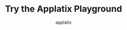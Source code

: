 ---
ID: 68
post_title: Resources
author: applatix
post_date: 2016-05-16 20:55:14
post_excerpt: ""
layout: page
permalink: >
  https://applatix.staging.wpengine.com/devops-resources-and-best-practices/
published: true
resource_type:
  - webinar
title:
  - Try the Applatix Playground
content:
  - >
    Build and run containerized apps in the
    Applatix Playground interactive demo
    environment.
image:
  - "313"
downloadable_file:
  - ""
link_text:
  - Try It Now
resources_list:
  - "3"
vimeo_video_id:
  - >
    https://www.youtube.com/watch?v=U6C1Tba1qU0
video_link_text:
  - Watch Video
resources_list_0_resource_type:
  - webinar
resources_list_0_title:
  - Applatix Overview Whiteboard Video
resources_list_0_content:
  - 'DevOps and containers are the KEY to success in AWS and the public cloud.  How does Applatix help? '
resources_list_0_image:
  - "133"
resources_list_0_downloadable_file:
  - "253"
resources_list_0_link_text:
  - Watch It Now
resources_list_1_resource_type:
  - webinar
resources_list_1_title:
  - 'Webcast: AWS is different! How do containers help?'
resources_list_1_content:
  - >
    Our recorded webcast of AWS and
    container best practices for DevOps.
resources_list_1_vimeo_id:
  - >
    https://www.youtube.com/watch?v=mQjMuzSrtGs
resources_list_1_video_link_text:
  - Watch Video
resources_list_2_resource_type:
  - ebook
resources_list_2_title:
  - 'AWS is different!  How do containers help?'
resources_list_2_content:
  - >
    How can containers help get the most out
    of DevOps on AWS?
resources_list_2_image:
  - "642"
resources_list_2_downloadable_file:
  - "129"
resources_list_2_link_text:
  - Download Now
custom_nav:
  - "0"
nav_icon:
  - ""
resources_list_1_image:
  - "262"
resources_list_1_downloadable_file:
  - ""
resources_list_1_link_text:
  - Live Demo
link_type:
  - url
link_url:
  - >
    https://pages.applatix.staging.wpengine.com/acton/media/25513/applatix-free-trial-playground-demo-aws-cloud-migration-docker-kubernetes
resources_list_0_link_type:
  - url
resources_list_0_link_url:
  - >
    https://www.youtube.com/watch?v=SUzT7c7u-VQ
resources_list_1_link_type:
  - url
resources_list_1_link_url:
  - >
    http://pages.applatix.staging.wpengine.com/acton/media/25513/live-and-recorded-video-demo--applatix
resources_list_2_link_type:
  - url
resources_list_2_link_url:
  - >
    http://pages.applatix.staging.wpengine.com/acton/media/25513/ebook-devops-design-practices-tips-aws-azure
resources_list_0_vimeo_id:
  - >
    https://www.youtube.com/watch?v=SUzT7c7u-VQ
resources_list_0_video_link_text:
  - Watch Video
---